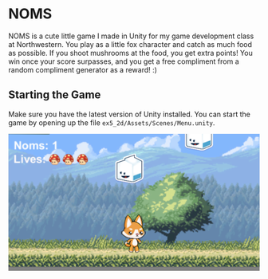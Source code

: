 # NOMS
NOMS is a cute little game I made in Unity for my game development class at Northwestern. You play as a little fox character and catch as much food as possible. If you shoot mushrooms at the food, you get extra points! You win once your score surpasses, and you get a free compliment from a random compliment generator as a reward! :)

## Starting the Game
Make sure you have the latest version of Unity installed. You can start the game by opening up the file `ex5_2d/Assets/Scenes/Menu.unity`. 

![game-image](game_image.png)
